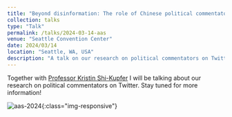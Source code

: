 ```yaml
---
title: "Beyond disinformation: The role of Chinese political commentators on Twitter"
collection: talks
type: "Talk"
permalink: /talks/2024-03-14-aas
venue: "Seattle Convention Center"
date: 2024/03/14
location: "Seattle, WA, USA"
description: "A talk on our research on political commentators on Twitter"
---
```


Together with [Professor Kristin Shi-Kupfer](https://www.uni-trier.de/universitaet/fachbereiche-faecher/fachbereich-ii/faecher/sinologie/profil/team/prof-dr-kristin-shi-kupfer) I will be talking about our research on political commentators on Twitter. Stay tuned for more information!

![aas-2024](https://florian-eichin.com/images/aas-2024.png){:class="img-responsive"}